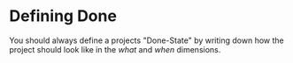 # Defining Done

You should always define a projects "Done-State" by writing down how the project should look like in the _what_ and _when_ dimensions.
